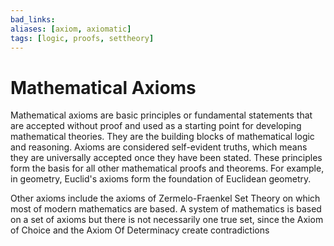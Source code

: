 ```yaml
---
bad_links: 
aliases: [axiom, axiomatic]
tags: [logic, proofs, settheory]
---
```

# Mathematical Axioms

Mathematical axioms are basic principles or fundamental statements that are accepted without proof and used as a starting point for developing mathematical theories. They are the building blocks of mathematical logic and reasoning. Axioms are considered self-evident truths, which means they are universally accepted once they have been stated. These principles form the basis for all other mathematical proofs and theorems. For example, in geometry, Euclid's axioms form the foundation of Euclidean geometry.

Other axioms include the axioms of Zermelo-Fraenkel Set Theory on which most of modern mathematics are based. A system of mathematics is based on a set of axioms but there is not necessarily one true set, since the Axiom of Choice and the Axiom Of Determinacy create contradictions